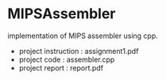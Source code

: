 # MIPSAssembler
implementation of MIPS assembler using cpp.
  - project instruction : assignment1.pdf
  - project code : assembler.cpp
  - project report : report.pdf
